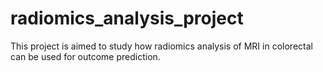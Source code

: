 # radiomics_analysis_project
This project is aimed to study how radiomics analysis of MRI in colorectal can be used for outcome prediction.
